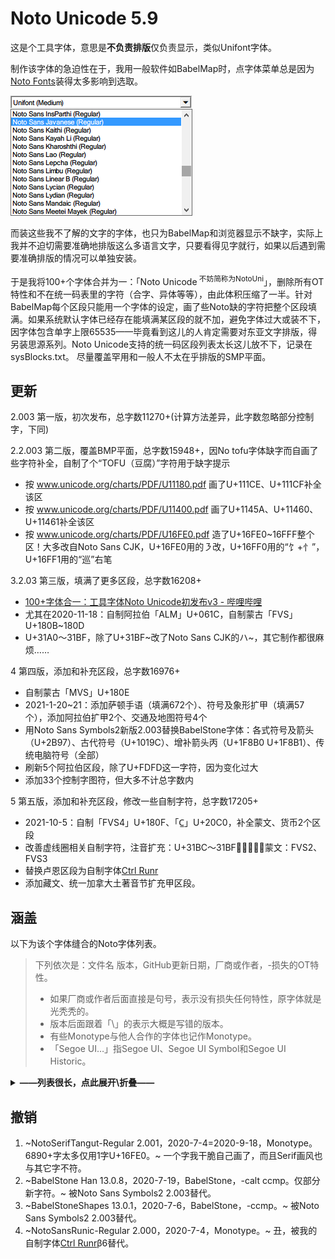 # Noto Unicode 5.9
这是个工具字体，意思是**不负责排版**仅负责显示，类似Unifont字体。

制作该字体的急迫性在于，我用一般软件如BabelMap时，点字体菜单总是因为[Noto Fonts](https://github.com/notofonts)装得太多影响到选取。

![Noto太多了](/NotoUnicode/Notoomany.png)

而装这些我不了解的文字的字体，也只为BabelMap和浏览器显示不缺字，实际上我并不迫切需要准确地排版这么多语言文字，只要看得见字就行，如果以后遇到需要准确排版的情况可以单独安装。

于是我将100+个字体合并为一：「Noto Unicode<sup> 不妨简称为NotoUni</sup>」，删除所有OT特性和不在统一码表里的字符（合字、异体等等），由此体积压缩了一半。针对BabelMap每个区段只能用一个字体的设定，画了些Noto缺的字符把整个区段填满。如果系统默认字体已经存在能填满某区段的就不加，避免字体过大或装不下，因字体包含单字上限65535——毕竟看到这儿的人肯定需要对东亚文字排版，得另装思源系列。Noto Unicode支持的统一码区段列表太长这儿放不下，记录在sysBlocks.txt。
尽量覆盖罕用和一般人不太在乎排版的SMP平面。

## 更新
2.003 第一版，初次发布，总字数11270+(计算方法差异，此字数忽略部分控制字，下同)

2.2.003 第二版，覆盖BMP平面，总字数15948+，因No tofu字体缺字而自画了些字符补全，自制了个“TOFU（豆腐）”字符用于缺字提示
- 按 www.unicode.org/charts/PDF/U11180.pdf 画了U+111CE、U+111CF补全该区
- 按 www.unicode.org/charts/PDF/U11400.pdf 画了U+1145A、U+11460、U+11461补全该区
- 按 www.unicode.org/charts/PDF/U16FE0.pdf 造了U+16FE0~16FFF整个区！大多改自Noto Sans CJK，U+16FE0用的㇋改，U+16FF0用的“饣+忄”，U+16FF1用的“巡”右笔

3.2.03 第三版，填满了更多区段，总字数16208+
- [100+字体合一：工具字体Noto Unicode初发布v3 - 哔哩哔哩](https://www.bilibili.com/read/cv8805564)
- 尤其在2020-11-18：自制阿拉伯「ALM」U+061C，自制蒙古「FVS」U+180B~180D
- U+31A0～31BF，除了U+31BF~改了Noto Sans CJK的ハ~，其它制作都很麻烦……

4 第四版，添加和补充区段，总字数16976+
- 自制蒙古「MVS」U+180E
- 2021-1-20~21：添加萨顿手语（填满672个）、符号及象形扩甲（填满57个），添加阿拉伯扩甲2个、交通及地图符号4个
- 用Noto Sans Symbols2新版2.003替换BabelStone字体：各式符号及箭头（U+2B97）、古代符号（U+1019C）、增补箭头丙（U+1F8B0 U+1F8B1）、传统电脑符号（全部）
- 刷新5个阿拉伯区段，除了U+FDFD这一字符，因为变化过大
- 添加33个控制字图符，但大多不计总字数内

5 第五版，添加和补充区段，修改一些自制字符，总字数17205+
- 2021-10-5：自制「FVS4」U+180F、「С̲」U+20C0，补全蒙文、货币2个区段
- 改善虚线圈相关自制字符，注音扩充：U+31BC～31BFㆼㆽㆾㆿ，蒙文：FVS2、FVS3
- 替换卢恩区段为自制字体[Ctrl Runr](https://github.com/MY1L/Ctrl#runr)
- 添加藏文、统一加拿大土著音节扩充甲区段。

## 涵盖
以下为该个字体缝合的Noto字体列表。

> 下列依次是：文件名 版本，GitHub更新日期，厂商或作者，-损失的OT特性。
> - 如果厂商或作者后面直接是句号，表示没有损失任何特性，原字体就是光秃秃的。
> - 版本后面跟着「\」的表示大概是写错的版本。
> - 有些Monotype与他人合作的字体也记作Monotype。
> - 「Segoe UI…」指Segoe UI、Segoe UI Symbol和Segoe UI Historic。

<details><summary><strong>——列表很长，点此展开\折叠——</strong></summary>

1. NotoSans-Regular 2.003，2020-7-6，Monotype，-aalt c2sc case ccmp dnom frac kern liga lnum locl mark mkmk numr onum ordn pnum rtlm salt smcp ss03～ss04 subs sups tnum zero。
1. NotoMusic-Regular 2.000，2020-7-4，Monotype，-ccmp curs kern mark mkmk。与Segoe UI…重复的区段没有添加。
1. NotoSansAdlam-Regular 3.000，2020-7-4，JamraPatel LLC，-aalt case ccmp fina init kern mark medi。
1. NotoSansAnatolianHieroglyphs-Regular 2.000，2020-7-4，Monotype。
1. NotoSansArabicUI-Regular 2.007，2021-1-13，Monotype，-aalt ccmp dlig fina init isol kern locl mark medi mkmk rlig。
1. NotoSansArmenian-Regular 2.005，2020-7-5，Monotype，-kern liga mark。
1. NotoSansAvestan-Regular 2.001，2020-7-4，Monotype，-liga。
1. NotoSansBamum-Regular 2.000，2020-7-4，Monotype。
1. NotoSansBassaVah-Regular 2.000，2020-7-4，Monotype，-ccmp kern mark。
1. NotoSansBatak-Regular 2.000，2020-7-4，Monotype，-ccmp mark mkmk。
1. NotoSansBengali-Regular 2.001，2020-7-5，Monotype，-abvm abvs akhn blwf blwm blws cjct dist half init kern nukt pres pstf psts rphf vatu。
1. NotoSansBhaiksuki-Regular 2.001，2020-7-4，Monotype，-abvs ccmp dist kern mark mkmk rlig rphf ss01。
1. NotoSansBuhid-Regular 2.000，2020-7-4，Monotype，-ccmp mark。
1. NotoSansCanadianAboriginal-Regular 2.001，2021-10-2，Monotype，-salt。与Gadugi重复的区段没有添加。
1. NotoSansCaucasianAlbanian-Regular 2.001，2020-7-4，Monotype，-ccmp kern mark mkmk。
1. NotoSansChakma-Regular 2.001，2020-9-18，Monotype，-abvs blwf blws dist liga mark mkmk pres pstf ss01～ss03。
1. NotoSansCham-Regular 2.000，2020-7-4，Monotype，-calt ccmp clig dist kern liga locl mark mkmk pref pres。
1. NotoSansCoptic-Regular 2.000，2020-7-4，Monotype，-ccmp mark mkmk。U+2C80-U+2CFF有但未用。
1. NotoSansCuneiform-Regular 2.000，2020-7-4，Monotype。与Segoe UI…重复的区段没有添加。
1. NotoSansDevanagari-Regular 2.001，2020-9-18，Monotype，-abvm abvs akhn blwf blwm blws cjct dist half haln locl nukt pres psts rkrf rphf vatu。
1. NotoSansDevanagariUI-Regular 2.001，2020-9-18，Monotype，-同上。个别字符有差异，所以混合使用。
1. NotoSansDuployan-Regular 2.000，2020-7-4，Monotype。
1. NotoSansElbasan-Regular 2.000，2020-7-4，Monotype，-ccmp mark。
1. NotoSansElymaic-Italic 1.000，2020-7-4，Morgane Pierson，-aalt dlig kern salt ss01～ss03。貌似该字体无Regular。
1. NotoSansGeorgian-Regular 2.001，2020-7-4，Monotype，-aalt case ccmp kern mark mkmk。
1. NotoSansGlagolitic-Regular 2.000，2020-7-4，Monotype，-mark mkmk。
1. NotoSansGrantha-Regular 2.001，2020-7-4，Monotype，-abvs blwf blws calt cjct dist haln kern mark mkmk pstf psts rlig rphf ss01～ss10。
1. NotoSansGujarati-Regular 2.001，2020-7-5，Monotype，-abvm abvs akhn blwf blwm blws cjct dist half haln nukt pres psts rkrf rphf vatu。
1. NotoSansGunjalaGondi-Regular 1.001，2020-7-4，Ek Type，-calt dist kern mark mkmk ss01 ss02。
1. NotoSansGurmukhi-Regular 2.001，2020-7-5，Monotype，-abvm abvs blwf blwm blws calt dist half haln nukt pstf。
1. NotoSansHanifiRohingya-Regular 2.100，2020-7-4，Monotype，-fina init kern mark medi mkmk ss01 ss02。
1. NotoSansHanunoo-Regular 2.000，2020-7-4，Monotype，-ccmp mark salt。
1. NotoSansHatran-Regular 2.000，2020-7-4，Monotype。
1. NotoSansHebrew-Regular 3.000，2020-9-18，Ben Nathan，-ccmp dlig kern mark。
1. NotoSansIndicSiyaqNumbers 2.000，2020-7-4，Monotype，-curs ss01。
1. NotoSansKaithi-Regular 2.001，2020-7-4，Monotype，-abvs akhn cjct half kern mark mkmk psts rclt rphf ss01～ss03。
1. NotoSansKayahLi-Regular 2.001，2020-7-4，Monotype，-aalt ccmp mark。
1. NotoSansKharoshthi-Regular 2.001，2020-7-4，Monotype，-abvs blws cjct dist kern mark mkmk psts rclt ss01。
1. NotoSansKhojki-Regular 2.001，2020-7-4，Monotype，-blws ccmp dist kern mark mkmk psts salt。
1. NotoSansKhudawadi-Regular 2.000，2020-7-4，Monotype，-abvf abvs dist mark mkmk。
1. NotoSansLepcha-Regular 2.000，2020-7-4，Monotype，-abvs ccmp dist kern mark mkmk。
1. NotoSansLimbu-Regular 2.000，2020-7-4，Monotype，-ccmp mark mkmk。
1. NotoSansLinearA-Regular 2.000，2020-7-4，Monotype。
1. NotoSansLinearB-Regular 2.001，2020-7-4，Monotype。
1. NotoSansMahajani-Regular 2.000，2020-7-4，Monotype，-mark。
1. NotoSansMandaic-Regular 2.001，2020-7-4，Monotype，-aalt calt fina init isol mark medi。
1. NotoSansManichaean-Regular 2.000，2020-7-4，Monotype，-ccmp fina init mark medi rclt。
1. NotoSansMarchen-Regular 2.001\3.000，2020-7-4，Monotype，-abvs calt mark mkmk pres。
1. NotoSansMasaramGondi-Regular 1.002，2020-7-4，Ek Type，-calt dist kern mark ss01 ss02。
1. NotoSansMath-Regular 2.001，2020-7-4，Monotype，-aalt fwid mark mkmk rtlm。与Segoe UI…重复的区段没有添加。花体与Noto默认不同。
1. NotoSansMayanNumerals-Regular 2.000，2020-7-4，Monotype。
1. NotoSansMedefaidrin-Regular 1.001，2020-10-27，Dalton Maag Ltd，-kern。
1. NotoSansMeeteiMayek-Regular 2.001，2020-7-4，Monotype，-blws mark。
1. NotoSansMendeKikakui-Regular 2.000，2020-7-4，Monotype，-ccmp kern mark。
1. NotoSansMeroitic-Regular 2.000，2020-7-4，Monotype，-ccmp dist。
1. NotoSansMiao-Regular 2.001，2020-7-4，Monotype，-ccmp kern mark mkmk。
1. NotoSansModi-Regular 2.000，2020-9-18，Monotype，-calt half kern mark mkmk pres rphf。
1. NotoSansMongolian-Regular 2.001，2020-7-4，Monotype，-fina init isol medi rlig vert vrt2。与Segoe UI…重复的U+2460-U+2473没有添加。
1. NotoSansMro-Regular 2.000，2020-7-4，Monotype。
1. NotoSansMultani-Regular 2.000，2020-7-4，Monotype。
1. NotoSansNabataean-Regular 2.000，2020-7-4，Monotype。
1. NotoSansNewa-Regular 2.002，2020-9-18，Monotype，-abvs akhn blws calt ccmp curs dist half kern mark mkmk pref rphf。
1. NotoSansOldHungarian-Regular 2.001，2020-7-4，Monotype，-dlig kern liga ltrm。
1. NotoSansOldItalic-Regular 2.002，2020-7-4，Monotype，-rtlm。
1. NotoSansOldNorthArabian-Regular 2.000，2020-7-4，Monotype。
1. NotoSansOldPermic-Regular 2.000，2020-7-4，Monotype，-kern mark mkmk。
1. NotoSansOldSogdian-Regular 2.000，2020-7-4，Monotype，-aalt calt kern salt。
1. NotoSansOsage-Regular 2.000，2020-7-4，Monotype，-kern mark。
1. NotoSansPahawhHmong-Regular 2.000，2020-7-4，Monotype，-kern mark。
1. NotoSansPalmyrene-Regular 2.000，2020-7-4，Monotype，-dlig。
1. NotoSansPauCinHau-Regular 2.000，2020-7-4，Monotype，-kern。
1. NotoSansPsalterPahlavi-Regular 2.000，2020-7-4，Monotype，-calt ccmp fina init kern medi rclt。
1. NotoSansRejang-Regular 2.000，2020-7-4，Monotype，-mark。
1. NotoSansSamaritan-Regular 2.000，2020-7-4，Monotype，-calt dist mark mkmk。
1. NotoSansSaurashtra-Regular 2.000，2020-7-4，Monotype，-ccmp dist mark。
1. NotoSansSharada-Regular 2.001，2020-9-18，Monotype，-abvs akhn blws dist mark mkmk。
1. NotoSansSiddham-Regular 2.001，2020-7-4，Monotype，-ccmp dist half kern mark mkmk pref pres psts ss01～ss04。
1. NotoSansSignWriting-Regular 2.001，2020-12-25，Monotype，-calt ccmp mark mkmk。
1. NotoSansSinhala-Regular 2.001，2020-9-18，Monotype，-abvs akhn blwm blws dist dlig pres pstf psts rphf vatu。
1. NotoSansSogdian-Regular 2.000，2020-7-4，Monotype，-aalt calt fina init mark medi salt ss01～ss15 ss20～ss23。
1. NotoSansSoyombo-Regular 2.000，2020-7-4，Monotype，-ccmp dist half mark mkmk pref psts。
1. NotoSansSundanese-Regular 2.001，2020-7-4，Monotype，-ccmp mark mkmk。
1. NotoSansSylotiNagri-Regular 2.000，2020-9-18，Monotype，-ccmp dlig mark mkmk。字体的U+2055是特别设计的。
1. NotoSansSymbols-Regular 2.001，2020-7-4，Monotype，-ccmp。与Segoe UI…重复的区段没有添加。
1. NotoSansSymbols2-Regular 2.003，2020-12-25，Monotype，-ccmp mark mkmk。与Segoe UI…重复的区段没有添加。
1. NotoSansSyriac-Regular 2.000，2020-9-18，Monotype，-aalt calt ccmp fin2 fin3 fina init kern locl mark med2 medi mkmk rlig salt ss01～ss03 stch。U+2670 U+2671 U+0700-U+074F有但未用
1. NotoSansTagalog-Regular 2.000，2020-7-10，Monotype，-mark。
1. NotoSansTagbanwa-Regular 2.000，2020-7-4，Monotype。
1. NotoSansTaiTham-Regular 2.001，2020-7-4，Monotype，-ccmp liga mark。
1. NotoSansTaiViet-Regular 2.000，2020-7-4，Monotype，-mark。
1. NotoSansTakri-Regular 2.002，2020-7-4，Monotype，-abvs akhn blwf dist kern mark mkmk pstf。
1. NotoSansTamilSupplement-Regular 1.001\1.002，2020-7-5，Ek Type。
1. NotoSansTirhuta-Regular 2.001，2020-7-4，Monotype，-abvf abvs blwf blws dist kern mark mkmk pstf rphf ss01～ss03。
1. NotoSansWancho-Regular 2.000，2020-7-4，Monotype，-kern locl mark。
1. NotoSansWarangCiti-Regular 3.000，2020-7-4，Mangu Purty，-ccmp kern mark。
1. NotoSansZanabazarSquare-Regular 2.002，2020-7-4，Monotype，-ccmp kern mark mkmk rclt ss01。
1. NotoSerifAhom-Regular 2.003，2020-7-5，Monotype，-ccmp dist kern mark mkmk rlig salt。这行及以下字体没有Sans。
1. NotoSerifBalinese-Regular 2.000，2020-7-4，Monotype，-blwf ccmp dist liga mark mkmk。
1. NotoSerifDogra-Regular 1.002，2020-7-4，Ek Type，-aalt calt dist kern mark ss01～ss03。
1. NotoSerifNyiakengPuachueHmong-Regular 1.000，2020-7-4，Dalton Maag Ltd，-kern mark。
1. NotoSerifTibetan-Regular 2.001，2021-10-5，Monotype，-abvs blws calt ccmp kern mark mkmk。
1. NotoSerifYezidi-Regular 1.000，2020-10-27，Dalton Maag Ltd，-kern mark。
1. Arimo-Regular 1.330，2020-8-5，对Arial的兼容字体，虽在Noto家族无Noto之名，-ccmp dlig kern locl mark mkmk。

1. Ctrl Runr β6，2021-8-31，綿雲飴里，-aalt ccmp kern mark。
1. KhitanSmallLinear 13.001，2020-4-5，景永时／BabelStone，-ccmp。

</details>

## 撤销
1. ~NotoSerifTangut-Regular 2.001，2020-7-4=2020-9-18，Monotype。6890+字太多仅用1字U+16FE0。~ 一个字我干脆自己画了，而且Serif画风也与其它字不符。
1. ~BabelStone Han 13.0.8，2020-7-19，BabelStone，-calt ccmp。仅部分新字符。~ 被Noto Sans Symbols2 2.003替代。
1. ~BabelStoneShapes 13.0.1，2020-7-6，BabelStone，-ccmp。~ 被Noto Sans Symbols2 2.003替代。
1. ~NotoSansRunic-Regular 2.000，2020-7-4，Monotype。~ 丑，被我的自制字体[Ctrl Runr](https://github.com/MY1L/Ctrl#runr)β6替代。
